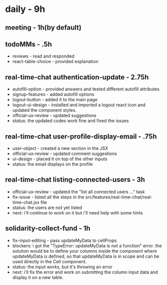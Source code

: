 # daily - 9h

## meeting - 1h(by default)

## todoMMs - .5h
* reviews - read and responded
* react-table-choice - provided explanation

## real-time-chat authentication-update - 2.75h
* autofill-option - provided answers and tested different autofill attributes
* signup-features - added autofill options
* logout-button - added it to the main page
* logout-ui-design - installed and imported a logout react icon and updated the component styles.
* official-ux-review - updated suggestions
* status: the updated codes work fine and fixed the issues

## real-time-chat user-profile-display-email - .75h
* user-object - created a new section in the JSX 
* official-ux-review - updated comment suggestions
* ui-design - placed it on top of the other inputs
* status: the email displays on the profile

## real-time-chat listing-connected-users - 3h
* official-ux-review - updated the "list all connected users ..." task
* fix-issue - listed all the steps in the src/features/real-time-chat/real-time-chat.jsx file
* status: the users are not yet listed 
* next: i'll continue to work on it but i'll need help with some hints

## solidarity-collect-fund - 1h
* fix-input-editing - pass updateMyData to cellProps
* blockers: i got the "TypeError: updateMyData is not a function" error. the solution would be  to define your columns inside the component where updateMyData is defined, so that updateMyData is in scope and can be used directly in the Cell component.
* status: the input works, but it's throwing an error
* next: i'll fix the error and work on submitting the column input data and display it on a new table.